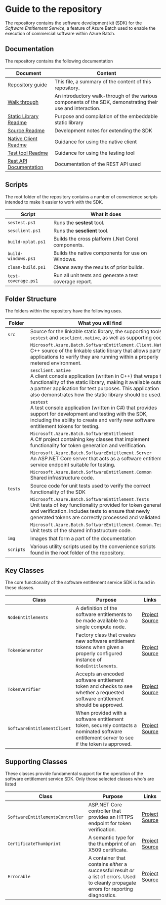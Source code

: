 # Guide to the repository

The repository contains the software development kit (SDK) for the *Software Entitlement Service*, a feature of Azure Batch used to enable the execution of commercial software within Azure Batch.

## Documentation

The repository contains the following documentation

| Document                                                                                       | Content                                                                                                     |
| ---------------------------------------------------------------------------------------------- | ----------------------------------------------------------------------------------------------------------- |
| [Repository guide](repository-guide.md)                                                        | This file, a summary of the content of this repository.                                                     |
| [Walk through](walkthrough.md)                                                                 | An introductory walk-through of the various components of the SDK, demonstrating their use and interaction. |
| [Static Library Readme](src\Microsoft.Azure.Batch.SoftwareEntitlement.Client.Native\README.md) | Purpose and compilation of the embeddable static library                                                    |
| [Source Readme](src\readme.md)                                                                 | Development notes for extending the SDK                                                                     |
| [Native Client Readme](src\sesclient.native\README.md)                                         | Guidance for using the native client                                                                        |
| [Test tool Readme](src\sestest\readme.md)                                                      | Guidance for using the testing tool                                                                         |
| [Rest API Documentation](src\Microsoft.Azure.Batch.SoftwareEntitlement.Server\readme.md)       | Documentation of the REST API used                                                                          |

## Scripts

The root folder of the repository contains a number of convenience scripts intended to make it easier to work with the SDK.

| Script              | What it does                                            |
| ------------------- | ------------------------------------------------------- |
| `sestest.ps1`       | Runs the **sestest** tool.                              |
| `sesclient.ps1`     | Runs the **sesclient** tool.                            |
| `build-xplat.ps1`   | Builds the cross platform (.Net Core) components.       |
| `build-windows.ps1` | Builds the native components for use on Windows.        |
| `clean-build.ps1`   | Cleans away the results of prior builds.                |
| `test-coverage.ps1` | Run all unit tests and generate a test coverage report. |

## Folder Structure

The folders within the repository have the following uses.

| Folder    | What you will find                                                                                                                                                                                                                                                                                               |
| --------- | ---------------------------------------------------------------------------------------------------------------------------------------------------------------------------------------------------------------------------------------------------------------------------------------------------------------- |
| `src`     | Source for the linkable static library, the supporting tools `sestest` and `sesclient.native`, as well as supporting code.                                                                                                                                                                                       |
|           | `Microsoft.Azure.Batch.SoftwareEntitlement.Client.Native` <br/> C++ source of the linkable static library that allows partner applications to verify they are running within a properly metered environment.                                                                                                     |
|           | `sesclient.native` <br/> A client console application (written in C++) that wraps the functionality of the static library, making it available outside a partner application for test purposes. This application also demonstrates how the static library should be used. |
|           | `sestest` <br/> A test console application (written in C#) that provides support for development and testing with the SDK, including the ability to create and verify new software entitlement tokens for testing.                                               |
|           | `Microsoft.Azure.Batch.SoftwareEntitlement` <br/> A C# project containing key classes that implement functionality for token generation and verification.                                                                                                                                          |
|           | `Microsoft.Azure.Batch.SoftwareEntitlement.Server` <br/> An ASP.NET Core server that acts as a software entitlement service endpoint suitable for testing.                                                                                                                                                       |
|           | `Microsoft.Azure.Batch.SoftwareEntitlement.Common` <br/> Shared infrastructure code.                                                                                                                                                                                                                             |
| `tests`   | Source code for unit tests used to verify the correct functionality of the SDK                                                                                                                                                                                                                                   |
|           | `Microsoft.Azure.Batch.SoftwareEntitlement.Tests` <br/> Unit tests of key functionality provided for token generation and verification. Includes tests to ensure that newly generated tokens are correctly processed and validated.                                                                              |
|           | `Microsoft.Azure.Batch.SoftwareEntitlement.Common.Tests` <br/> Unit tests of the shared infrastructure code.                                                                                                                                                                                                     |
| `img`     | Images that form a part of the documentation                                                                                                                                                                                                                                                                     |
| `scripts` | Various utility scripts used by the convenience scripts found in the root folder of the repository.                                                                                                                                                                                                              |

## Key Classes

The core functionality of the software entitlement service SDK is found in these classes.

| Class                       | Purpose                                                                                                                                     | Links                                                                                                                                                                             |
| --------------------------- | ------------------------------------------------------------------------------------------------------------------------------------------- | --------------------------------------------------------------------------------------------------------------------------------------------------------------------------------- |
| `NodeEntitlements`          | A definition of the software entitlements to be made available to a single compute node.                                                    | [Project](src/Microsoft.Azure.Batch.SoftwareEntitlement/) <br/> [Source](src/Microsoft.Azure.Batch.SoftwareEntitlement/NodeEntitlements.cs)                                       |
| `TokenGenerator`            | Factory class that creates new software entitlement tokens when given a properly configured instance of `NodeEntitlements`.                 | [Project](src/Microsoft.Azure.Batch.SoftwareEntitlement/) <br/> [Source](src/Microsoft.Azure.Batch.SoftwareEntitlement/TokenGenerator.cs)                                         |
| `TokenVerifier`             | Accepts an encoded software entitlement token and checks to see whether a requested software entitlement should be approved.                | [Project](src/Microsoft.Azure.Batch.SoftwareEntitlement/) <br/> [Source](src/Microsoft.Azure.Batch.SoftwareEntitlement/TokenVerifier.cs)                                          |
| `SoftwareEntitlementClient` | When provided with a software entitlement token, securely contacts a nominated software entitlement server to see if the token is approved. | [Project](src/Microsoft.Azure.Batch.SoftwareEntitlement.Client.Native/) <br/> [Source](src/Microsoft.Azure.Batch.SoftwareEntitlement.Client.Native/SoftwareEntitlementClient.cpp) |

## Supporting Classes

These classes provide fundamental support for the operation of the software entitlement service SDK. Only those selected classes who's are listed

| Class                            | Purpose                                                                                                                  | Links                                                                                                                                                                                           |
| -------------------------------- | ------------------------------------------------------------------------------------------------------------------------ | ----------------------------------------------------------------------------------------------------------------------------------------------------------------------------------------------- |
| `SoftwareEntitlementsController` | ASP.NET Core controller that provides an HTTPS endpoint for token verification.                                          | [Project](src/Microsoft.Azure.Batch.SoftwareEntitlement.Server/Controllers/) <br/> [Source](src/Microsoft.Azure.Batch.SoftwareEntitlement.Server/Controllers/SoftwareEntitlementsController.cs) |
| `CertificateThumbprint`          | A semantic type for the thumbprint of an X509 certificate.                                                               | [Project](src/Microsoft.Azure.Batch.SoftwareEntitlement.Common/) <br/> [Source](src/Microsoft.Azure.Batch.SoftwareEntitlement.Common/CertificateThumbprint.cs)                                  |
| `Errorable`                      | A container that contains *either* a successful result *or* a list of errors. Used to cleanly propagate errors for reporting diagnostics. | [Project](src/Microsoft.Azure.Batch.SoftwareEntitlement.Common/) <br/> [Source](src/Microsoft.Azure.Batch.SoftwareEntitlement.Common/Errorable.cs)                                              |


